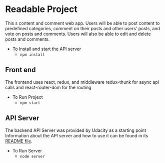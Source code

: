 # Readable Project
This s content and comment web app. Users will be able to post content to predefined categories, comment on their posts and other users' posts, and vote on posts and comments. Users will also be able to edit and delete posts and comments.
* To Install and start the API server
    - `npm install`



## Front end

The frontend uses react, redux, and middleware redux-thunk for async api calls and react-router-dom for the routing
* To Run Project
    - `npm start`


## API Server

The backend API Server was provided by Udacity as a starting point
Information about the API server and how to use it can be found in its [README file](api-server/README.md).
* To Run Server
    - `node server`
